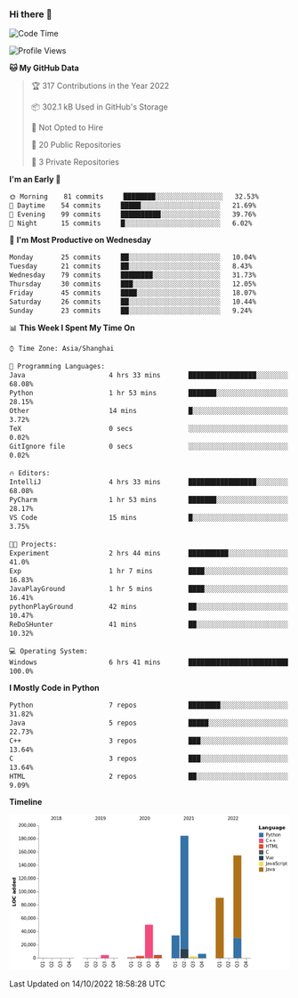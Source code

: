 ### Hi there 👋

<!--START_SECTION:waka-->
![Code Time](http://img.shields.io/badge/Code%20Time-572%20hrs%2019%20mins-blue)

![Profile Views](http://img.shields.io/badge/Profile%20Views-0-blue)

**🐱 My GitHub Data** 

> 🏆 317 Contributions in the Year 2022
 > 
> 📦 302.1 kB Used in GitHub's Storage 
 > 
> 🚫 Not Opted to Hire
 > 
> 📜 20 Public Repositories 
 > 
> 🔑 3 Private Repositories  
 > 
**I'm an Early 🐤** 

```text
🌞 Morning    81 commits     ████████░░░░░░░░░░░░░░░░░   32.53% 
🌆 Daytime    54 commits     █████░░░░░░░░░░░░░░░░░░░░   21.69% 
🌃 Evening    99 commits     ██████████░░░░░░░░░░░░░░░   39.76% 
🌙 Night      15 commits     █░░░░░░░░░░░░░░░░░░░░░░░░   6.02%

```
📅 **I'm Most Productive on Wednesday** 

```text
Monday       25 commits     ██░░░░░░░░░░░░░░░░░░░░░░░   10.04% 
Tuesday      21 commits     ██░░░░░░░░░░░░░░░░░░░░░░░   8.43% 
Wednesday    79 commits     ████████░░░░░░░░░░░░░░░░░   31.73% 
Thursday     30 commits     ███░░░░░░░░░░░░░░░░░░░░░░   12.05% 
Friday       45 commits     ████░░░░░░░░░░░░░░░░░░░░░   18.07% 
Saturday     26 commits     ██░░░░░░░░░░░░░░░░░░░░░░░   10.44% 
Sunday       23 commits     ██░░░░░░░░░░░░░░░░░░░░░░░   9.24%

```


📊 **This Week I Spent My Time On** 

```text
⌚︎ Time Zone: Asia/Shanghai

💬 Programming Languages: 
Java                     4 hrs 33 mins       █████████████████░░░░░░░░   68.08% 
Python                   1 hr 53 mins        ███████░░░░░░░░░░░░░░░░░░   28.15% 
Other                    14 mins             █░░░░░░░░░░░░░░░░░░░░░░░░   3.72% 
TeX                      0 secs              ░░░░░░░░░░░░░░░░░░░░░░░░░   0.02% 
GitIgnore file           0 secs              ░░░░░░░░░░░░░░░░░░░░░░░░░   0.02%

🔥 Editors: 
IntelliJ                 4 hrs 33 mins       █████████████████░░░░░░░░   68.08% 
PyCharm                  1 hr 53 mins        ███████░░░░░░░░░░░░░░░░░░   28.17% 
VS Code                  15 mins             █░░░░░░░░░░░░░░░░░░░░░░░░   3.75%

🐱‍💻 Projects: 
Experiment               2 hrs 44 mins       ██████████░░░░░░░░░░░░░░░   41.0% 
Exp                      1 hr 7 mins         ████░░░░░░░░░░░░░░░░░░░░░   16.83% 
JavaPlayGround           1 hr 5 mins         ████░░░░░░░░░░░░░░░░░░░░░   16.41% 
pythonPlayGround         42 mins             ██░░░░░░░░░░░░░░░░░░░░░░░   10.47% 
ReDoSHunter              41 mins             ██░░░░░░░░░░░░░░░░░░░░░░░   10.32%

💻 Operating System: 
Windows                  6 hrs 41 mins       █████████████████████████   100.0%

```

**I Mostly Code in Python** 

```text
Python                   7 repos             ████████░░░░░░░░░░░░░░░░░   31.82% 
Java                     5 repos             █████░░░░░░░░░░░░░░░░░░░░   22.73% 
C++                      3 repos             ███░░░░░░░░░░░░░░░░░░░░░░   13.64% 
C                        3 repos             ███░░░░░░░░░░░░░░░░░░░░░░   13.64% 
HTML                     2 repos             ██░░░░░░░░░░░░░░░░░░░░░░░   9.09%

```


**Timeline**

![Chart not found](https://raw.githubusercontent.com/SuperMaxine/SuperMaxine/main/charts/bar_graph.png) 


 Last Updated on 14/10/2022 18:58:28 UTC
<!--END_SECTION:waka-->

<!--
**SuperMaxine/SuperMaxine** is a ✨ _special_ ✨ repository because its `README.md` (this file) appears on your GitHub profile.

Here are some ideas to get you started:

- 🔭 I’m currently working on ...
- 🌱 I’m currently learning ...
- 👯 I’m looking to collaborate on ...
- 🤔 I’m looking for help with ...
- 💬 Ask me about ...
- 📫 How to reach me: ...
- 😄 Pronouns: ...
- ⚡ Fun fact: ...
-->

